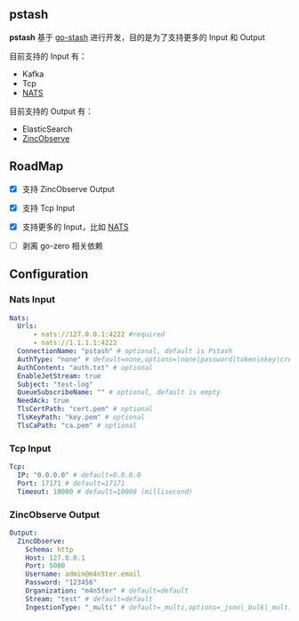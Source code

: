## pstash

**pstash** 基于 [go-stash](https://github.com/kevwan/go-stash) 进行开发，目的是为了支持更多的 Input 和 Output

目前支持的 Input 有：
* Kafka
* Tcp
* [NATS](https://nats.io/)

目前支持的 Output 有：
* ElasticSearch
* [ZincObserve](https://github.com/zinclabs/zincobserve)

## RoadMap
* [x] 支持 ZincObserve Output
* [x] 支持 Tcp Input
* [x] 支持更多的 Input，比如 [NATS](https://nats.io/)
* [ ] 剥离 go-zero 相关依赖


## Configuration

### Nats Input
```yaml
Nats:
  Urls:
      - nats://127.0.0.1:4222 #required
      - nats://1.1.1.1:4222
  ConnectionName: "pstash" # optional, default is Pstash
  AuthType: "none" # default=none,options=|none|password|token|nkey|creds"
  AuthContent: "auth.txt" # optional
  EnableJetStream: true
  Subject: "test-log"
  QueueSubscribeName: "" # optional, default is empty
  NeedAck: true
  TlsCertPath: "cert.pem" # optional
  TlsKeyPath: "key.pem" # optional
  TlsCaPath: "ca.pem" # optional
```

### Tcp Input
```yaml
Tcp:
  IP: "0.0.0.0" # default=0.0.0.0
  Port: 17171 # default=17171
  Timeout: 10000 # default=10000 (millisecond)
```

### ZincObserve Output
```yaml
Output:
  ZincObserve:
    Schema: http
    Host: 127.0.0.1
    Port: 5080
    Username: admin@m4n5ter.email
    Password: "123456"
    Organization: "m4n5ter" # default=default
    Stream: "test" # default=default
    IngestionType: "_multi" # default=_multi,options=_json|_bulk|_multi
```